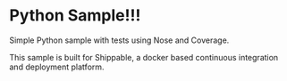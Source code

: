 Python Sample!!!
=================

Simple Python sample with tests using Nose and Coverage.

This sample is built for Shippable, a docker based continuous integration and deployment platform.
